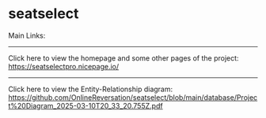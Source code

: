 # seatselect
Main Links:
***
Click here to view the homepage and some other pages of the project: https://seatselectpro.nicepage.io/
***
Click here to view the Entity-Relationship diagram: https://github.com/OnlineReversation/seatselect/blob/main/database/Project%20Diagram_2025-03-10T20_33_20.755Z.pdf
